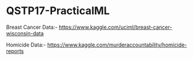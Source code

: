 # QSTP17-PracticalML
Breast Cancer Data:-
https://www.kaggle.com/uciml/breast-cancer-wisconsin-data
	
Homicide Data:-
https://www.kaggle.com/murderaccountability/homicide-reports
